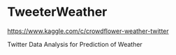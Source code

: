 # TweeterWeather
https://www.kaggle.com/c/crowdflower-weather-twitter

Twitter Data Analysis for Prediction of Weather
